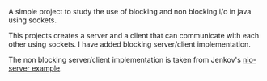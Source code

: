 A simple project to study the use of blocking and non blocking i/o in java using sockets.

This projects creates a server and a client that can communicate with each other using sockets.
I have added blocking server/client implementation.

The non blocking server/client implementation is taken from Jenkov's [nio-server example](https://github.com/jjenkov/java-nio-server).
